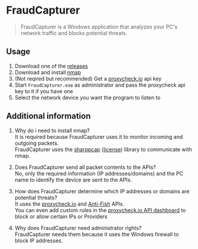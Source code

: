 # FraudCapturer
 
> FraudCapturer is a Windows application that analyzes your PC's network traffic and blocks potential threats.

## Usage

1. Download one of the [releases](https://github.com/Stone-Red-Code/FraudCapturer/releases)
1. Download and install [nmap](https://nmap.org/download.html)
1. (Not reqired but recommended) Get a [proxycheck.io](https://proxycheck.io/) api key
1. Start `FraudCapturer.exe` as administrator and pass the proxycheck api key to it if you have one
1. Select the network device you want the program to listen to

## Additional information

1. Why do i need to install nmap?\
   It is required because FraudCapturer uses it to monitor incoming and outgoing packets.\
   FraudCapturer uses the [sharppcap](https://github.com/dotpcap/sharppcap) ([license](https://github.com/dotpcap/sharppcap/blob/master/LICENSE)) library to communicate with nmap.

1. Does FraudCapturer send all packet contents to the APIs?\
   No, only the required information (IP addresses/domains) and the PC name to identify the device are sent to the APIs.

1. How does FraudCapturer determine which IP addresses or domains are potential threats?\
   It uses the [proxycheck.io](https://proxycheck.io/) and [Anti-Fish](https://anti-fish.bitflow.dev/) APIs.\
   You can even add custom rules in the [proxycheck.io API dashboard](https://proxycheck.io/dashboard/) to block or allow certain IPs or Providers

1. Why does FraudCapturer need administrator rights?\
   FraudCapturer needs them because it uses the Windows firewall to block IP addresses.

